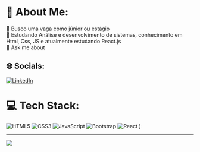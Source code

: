 # 💫 About Me:
🔭 Busco uma vaga como júnior ou estágio<br>🌱 Estudando Análise e desenvolvimento de sistemas, conhecimento em Html, Css, JS e atualmente estudando React.js<br>💬 Ask me about<br>


## 🌐 Socials:
[![LinkedIn](https://img.shields.io/badge/LinkedIn-%230077B5.svg?logo=linkedin&logoColor=white)]([https://linkedin.com/in/https://www.linkedin.com/in/guchavesc/]([https://www.linkedin.com/in/guchavesc/](https://www.linkedin.com/in/guchavesc/))) 

# 💻 Tech Stack:
![HTML5](https://img.shields.io/badge/html5-%23E34F26.svg?style=for-the-badge&logo=html5&logoColor=white) ![CSS3](https://img.shields.io/badge/css3-%231572B6.svg?style=for-the-badge&logo=css3&logoColor=white) ![JavaScript](https://img.shields.io/badge/javascript-%23323330.svg?style=for-the-badge&logo=javascript&logoColor=%23F7DF1E) ![Bootstrap](https://img.shields.io/badge/bootstrap-%23563D7C.svg?style=for-the-badge&logo=bootstrap&logoColor=white) ![React](https://img.shields.io/badge/react-%2320232a.svg?style=for-the-badge&logo=react&logoColor=%2361DAFB)
)


---
[![](https://visitcount.itsvg.in/api?id=Gustavo&icon=0&color=0)](https://visitcount.itsvg.in)

<!-- Proudly created with GPRM ( https://gprm.itsvg.in ) -->
